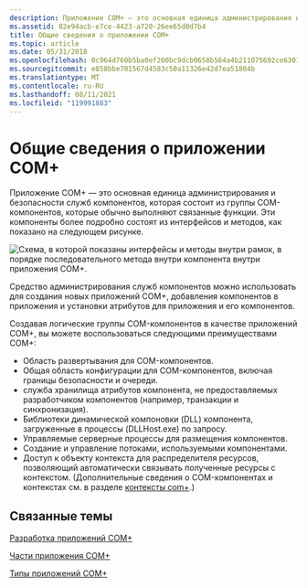 ```yaml
---
description: Приложение COM+ — это основная единица администрирования и безопасности служб компонентов, которая состоит из группы COM-компонентов, которые обычно выполняют связанные функции.
ms.assetid: 82e94acb-e7ce-4423-a720-26ee65d0d7b4
title: Общие сведения о приложении COM+
ms.topic: article
ms.date: 05/31/2018
ms.openlocfilehash: 0c964d760b5ba0ef260bc9dcb0658b564a4b211075692ce6301a0445eee0eb7a
ms.sourcegitcommit: e858bbe701567d4583c50a11326e42d7ea51804b
ms.translationtype: MT
ms.contentlocale: ru-RU
ms.lasthandoff: 08/11/2021
ms.locfileid: "119991883"
---
```

# <a name="com-application-overview"></a>Общие сведения о приложении COM+

Приложение COM+ — это основная единица администрирования и безопасности служб компонентов, которая состоит из группы COM-компонентов, которые обычно выполняют связанные функции. Эти компоненты более подробно состоят из интерфейсов и методов, как показано на следующем рисунке.

![Схема, в которой показаны интерфейсы и методы внутри рамок, в порядке последовательного метода внутри компонента внутри приложения COM+.](images/487518b4-0460-4b2d-a834-c4ea57755ffd.png)

Средство администрирования служб компонентов можно использовать для создания новых приложений COM+, добавления компонентов в приложения и установки атрибутов для приложения и его компонентов.

Создавая логические группы COM-компонентов в качестве приложений COM+, вы можете воспользоваться следующими преимуществами COM+:

-   Область развертывания для COM-компонентов.
-   Общая область конфигурации для COM-компонентов, включая границы безопасности и очереди.
-   служба хранилища атрибутов компонента, не предоставляемых разработчиком компонентов (например, транзакции и синхронизация).
-   Библиотеки динамической компоновки (DLL) компонента, загруженные в процессы (DLLHost.exe) по запросу.
-   Управляемые серверные процессы для размещения компонентов.
-   Создание и управление потоками, используемыми компонентами.
-   Доступ к объекту контекста для распределителя ресурсов, позволяющий автоматически связывать полученные ресурсы с контекстом. (Дополнительные сведения о COM-компонентах и контекстах см. в разделе [контексты com+](com--contexts.md).)

## <a name="related-topics"></a>Связанные темы

<dl> <dt>

[Разработка приложений COM+](developing-com--applications.md)
</dt> <dt>

[Части приложения COM+](parts-of-a-com--application.md)
</dt> <dt>

[Типы приложений COM+](types-of-com--applications.md)
</dt> </dl>

 

 



